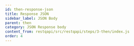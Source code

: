 ```yaml
---
id: then-response-json
title: Response JSON
sidebar_label: JSON Body
parent: then
category: JSON Response body
content_from: restqapi/src/restqapi/steps/3-then/index.js
order: 4
---
```



